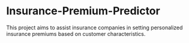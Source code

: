# Insurance-Premium-Predictor
This project aims  to assist insurance companies in setting personalized insurance premiums based on customer characteristics.
